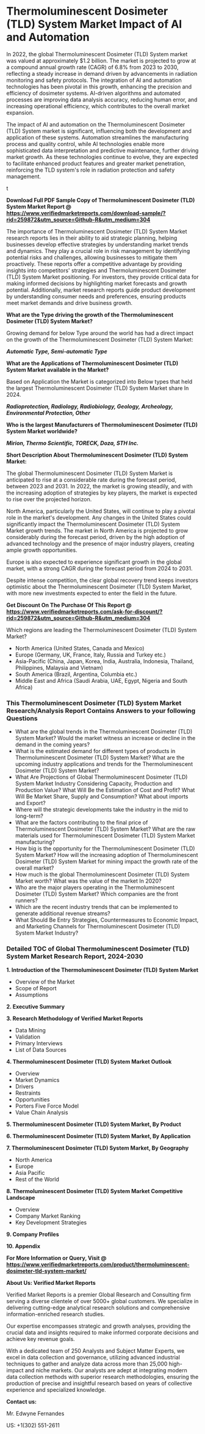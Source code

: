 <meta name="title" content="Global Thermoluminescent Dosimeter (TLD) System Market Impact of AI and Automation"><meta name="description" content="In 2022, the global Thermoluminescent Dosimeter (TLD) System market was valued at approximately $1.2 billion. The market is projected to grow at a compound annual grow"><meta name="title" content="Thermoluminescent Dosimeter (TLD) System Market Size, Share, Scope, Trends, Growth, Opportunities, Analysis, Forecast"><h1>Thermoluminescent Dosimeter (TLD) System Market Impact of AI and Automation</h1><p>In 2022, the global Thermoluminescent Dosimeter (TLD) System market was valued at approximately $1.2 billion. The market is projected to grow at a compound annual growth rate (CAGR) of 6.8% from 2023 to 2030, reflecting a steady increase in demand driven by advancements in radiation monitoring and safety protocols. The integration of AI and automation technologies has been pivotal in this growth, enhancing the precision and efficiency of dosimeter systems. AI-driven algorithms and automated processes are improving data analysis accuracy, reducing human error, and increasing operational efficiency, which contributes to the overall market expansion.</p><p>The impact of AI and automation on the Thermoluminescent Dosimeter (TLD) System market is significant, influencing both the development and application of these systems. Automation streamlines the manufacturing process and quality control, while AI technologies enable more sophisticated data interpretation and predictive maintenance, further driving market growth. As these technologies continue to evolve, they are expected to facilitate enhanced product features and greater market penetration, reinforcing the TLD system's role in radiation protection and safety management.</p>t</p><p id="" class=""><strong>Download Full PDF Sample Copy of Thermoluminescent Dosimeter (TLD) System Market Report @ <a href="https://www.verifiedmarketreports.com/download-sample/?rid=259872&utm_source=Github-R&utm_medium=304" target="_blank">https://www.verifiedmarketreports.com/download-sample/?rid=259872&utm_source=Github-R&utm_medium=304</a></strong></p><p>The importance of&nbsp;Thermoluminescent Dosimeter (TLD) System Market research reports lies in their ability to aid strategic planning, helping businesses develop effective strategies by understanding market trends and dynamics. They play a crucial role in risk management by identifying potential risks and challenges, allowing businesses to mitigate them proactively. These reports offer a competitive advantage by providing insights into competitors' strategies and Thermoluminescent Dosimeter (TLD) System Market positioning. For investors, they provide critical data for making informed decisions by highlighting market forecasts and growth potential. Additionally, market research reports guide product development by understanding consumer needs and preferences, ensuring products meet market demands and drive business growth.</p><p><strong>What are the&nbsp;Type driving the growth of the Thermoluminescent Dosimeter (TLD) System Market?</strong></p><p id="" class="">Growing demand for below Type around the world has had a direct impact on the growth of the Thermoluminescent Dosimeter (TLD) System Market:</p><em><strong>Automatic Type, Semi-automatic Type</strong></em></p><strong>What are the&nbsp;Applications&nbsp;of Thermoluminescent Dosimeter (TLD) System Market available in the Market?</strong></p><p id="" class="">Based on Application the Market is categorized into Below types that held the largest Thermoluminescent Dosimeter (TLD) System Market share In 2024.</p><em><strong>Radioprotection, Radiology, Radiobiology, Geology, Archeology, Environmental Protection, Other</strong></em></p><strong>Who is the largest Manufacturers of Thermoluminescent Dosimeter (TLD) System Market worldwide?</strong></p><p><em><strong>Mirion, Thermo Scientific, TORECK, Doza, STH Inc.</strong></em></p><p id="" class=""><strong>Short Description About Thermoluminescent Dosimeter (TLD) System Market:</strong></p><p>The global Thermoluminescent Dosimeter (TLD) System Market is anticipated to rise at a considerable rate during the forecast period, between 2023 and 2031. In 2022, the market is growing steadily, and with the increasing adoption of strategies by key players, the market is expected to rise over the projected horizon.</p><p>North America, particularly the United States, will continue to play a pivotal role in the market's development. Any changes in the United States could significantly impact the Thermoluminescent Dosimeter (TLD) System Market growth trends. The market in North America is projected to grow considerably during the forecast period, driven by the high adoption of advanced technology and the presence of major industry players, creating ample growth opportunities.</p><p>Europe is also expected to experience significant growth in the global market, with a strong CAGR during the forecast period from 2024 to 2031.</p><p>Despite intense competition, the clear global recovery trend keeps investors optimistic about the Thermoluminescent Dosimeter (TLD) System Market, with more new investments expected to enter the field in the future.</p><p id="" class=""><strong>Get Discount On The Purchase Of This Report @ <a href="https://www.verifiedmarketreports.com/ask-for-discount/?rid=259872&utm_source=Github-R&utm_medium=304" target="_blank">https://www.verifiedmarketreports.com/ask-for-discount/?rid=259872&utm_source=Github-R&utm_medium=304</a></strong></p>Which regions are leading the Thermoluminescent Dosimeter (TLD) System Market?</p><ul><li>North America (United States, Canada and Mexico)</li><li>Europe (Germany, UK, France, Italy, Russia and Turkey etc.)</li><li>Asia-Pacific (China, Japan, Korea, India, Australia, Indonesia, Thailand, Philippines, Malaysia and Vietnam)</li><li>South America (Brazil, Argentina, Columbia etc.)</li><li>Middle East and Africa (Saudi Arabia, UAE, Egypt, Nigeria and South Africa)</li></ul><h3 id="" class="">This Thermoluminescent Dosimeter (TLD) System Market Research/Analysis Report Contains Answers to your following Questions</h3><ul><li>What are the global trends in the Thermoluminescent Dosimeter (TLD) System Market? Would the market witness an increase or decline in the demand in the coming years?</li><li>What is the estimated demand for different types of products in Thermoluminescent Dosimeter (TLD) System Market? What are the upcoming industry applications and trends for the Thermoluminescent Dosimeter (TLD) System Market?</li><li>What Are Projections of Global Thermoluminescent Dosimeter (TLD) System Market Industry Considering Capacity, Production and Production Value? What Will Be the Estimation of Cost and Profit? What Will Be Market Share, Supply and Consumption? What about imports and Export?</li><li>Where will the strategic developments take the industry in the mid to long-term?</li><li>What are the factors contributing to the final price of Thermoluminescent Dosimeter (TLD) System Market? What are the raw materials used for Thermoluminescent Dosimeter (TLD) System Market manufacturing?</li><li>How big is the opportunity for the Thermoluminescent Dosimeter (TLD) System Market? How will the increasing adoption of Thermoluminescent Dosimeter (TLD) System Market for mining impact the growth rate of the overall market?</li><li>How much is the global Thermoluminescent Dosimeter (TLD) System Market worth? What was the value of the market In 2020?</li><li>Who are the major players operating in the Thermoluminescent Dosimeter (TLD) System Market? Which companies are the front runners?</li><li>Which are the recent industry trends that can be implemented to generate additional revenue streams?</li><li>What Should Be Entry Strategies, Countermeasures to Economic Impact, and Marketing Channels for Thermoluminescent Dosimeter (TLD) System Market Industry?</li></ul><h3 id="" class="">Detailed TOC of Global Thermoluminescent Dosimeter (TLD) System Market Research Report, 2024-2030</h3><p id="" class=""><strong>1. Introduction of the Thermoluminescent Dosimeter (TLD) System Market</strong></p><ul><li>Overview of the Market</li><li>Scope of Report</li><li>Assumptions</li></ul><p id="" class=""><strong>2. Executive Summary</strong></p><p id="" class=""><strong>3. Research Methodology of Verified Market Reports</strong></p><ul><li>Data Mining</li><li>Validation</li><li>Primary Interviews</li><li>List of Data Sources</li></ul><p id="" class=""><strong>4. Thermoluminescent Dosimeter (TLD) System Market Outlook</strong></p><ul><li>Overview</li><li>Market Dynamics</li><li>Drivers</li><li>Restraints</li><li>Opportunities</li><li>Porters Five Force Model</li><li>Value Chain Analysis</li></ul><p id="" class=""><strong>5. Thermoluminescent Dosimeter (TLD) System Market, By Product</strong></p><p id="" class=""><strong>6. Thermoluminescent Dosimeter (TLD) System Market, By Application</strong></p><p id="" class=""><strong>7. Thermoluminescent Dosimeter (TLD) System Market, By Geography</strong></p><ul><li>North America</li><li>Europe</li><li>Asia Pacific</li><li>Rest of the World</li></ul><p id="" class=""><strong>8. Thermoluminescent Dosimeter (TLD) System Market Competitive Landscape</strong></p><ul><li>Overview</li><li>Company Market Ranking</li><li>Key Development Strategies</li></ul><p id="" class=""><strong>9. Company Profiles</strong></p><p id="" class=""><strong>10. Appendix</strong></p><p id="" class=""><strong>For More Information or Query, Visit @ <a href="https://www.verifiedmarketreports.com/product/thermoluminescent-dosimeter-tld-system-market/" target="_blank">https://www.verifiedmarketreports.com/product/thermoluminescent-dosimeter-tld-system-market/</a></strong></p><p id="" class=""><strong>About Us: Verified Market Reports</strong></p><p id="" class="">Verified Market Reports is a premier Global Research and Consulting firm serving a diverse clientele of over 5000+ global customers. We specialize in delivering cutting-edge analytical research solutions and comprehensive information-enriched research studies.</p><p id="" class="">Our expertise encompasses strategic and growth analyses, providing the crucial data and insights required to make informed corporate decisions and achieve key revenue goals.</p><p id="" class="">With a dedicated team of 250 Analysts and Subject Matter Experts, we excel in data collection and governance, utilizing advanced industrial techniques to gather and analyze data across more than 25,000 high-impact and niche markets. Our analysts are adept at integrating modern data collection methods with superior research methodologies, ensuring the production of precise and insightful research based on years of collective experience and specialized knowledge.</p><p id="" class=""><strong>Contact us:</strong></p><p id="" class="">Mr. Edwyne Fernandes</p><p id="" class="">US: +1(302) 551-2611</p>